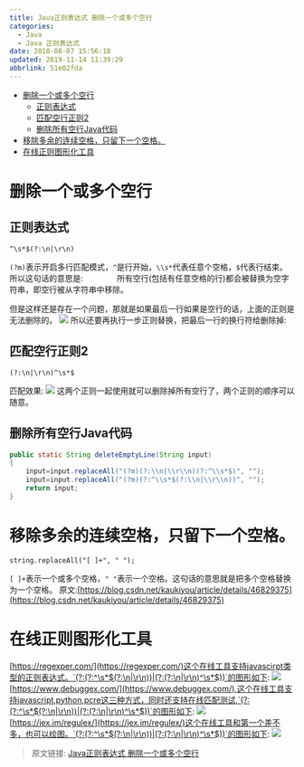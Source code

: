 ```yaml
---
title: Java正则表达式 删除一个或多个空行
categories: 
  - Java
  - Java 正则表达式
date: 2018-08-07 15:56:18
updated: 2019-11-14 11:39:29
abbrlink: 51e02fda
---
```

<div id='my_toc'>

- [删除一个或多个空行](/blog/51e02fda/#删除一个或多个空行)
    - [正则表达式](/blog/51e02fda/#正则表达式)
    - [匹配空行正则2](/blog/51e02fda/#匹配空行正则2)
    - [删除所有空行Java代码](/blog/51e02fda/#删除所有空行Java代码)
- [移除多余的连续空格，只留下一个空格。](/blog/51e02fda/#移除多余的连续空格，只留下一个空格。)
- [在线正则图形化工具](/blog/51e02fda/#在线正则图形化工具)

</div>
<!--more-->
<script>if (navigator.platform.toLowerCase() == 'win32'){document.getElementById('my_toc').style.display = 'none';}</script>

<!--end-->
# 删除一个或多个空行 #
## 正则表达式 ##
```
^\s*$(?:\n|\r\n)
```
`(?m)`表示开启多行匹配模式，`^`是行开始，`\\s*`代表任意个空格，`$`代表行结束。
所以这句话的意思是:
&emsp;&emsp;&emsp;&emsp;所有空行(包括有任意空格的行)都会被替换为空字符串，即空行被从字符串中移除。

但是这样还是存在一个问题，那就是如果最后一行如果是空行的话，上面的正则是无法删除的。
![](https://image-1257720033.cos.ap-shanghai.myqcloud.com/blog/Java/regex/Examples/BlankLine/after.png)
所以还要再执行一步正则替换，把最后一行的换行符给删除掉:
## 匹配空行正则2 ##
```
(?:\n|\r\n)^\s*$
```
匹配效果:
![](https://image-1257720033.cos.ap-shanghai.myqcloud.com/blog/Java/regex/Examples/BlankLine/after2.png)
这两个正则一起使用就可以删除掉所有空行了，两个正则的顺序可以随意。
## 删除所有空行Java代码 ##
```java
public static String deleteEmptyLine(String input)
{
    input=input.replaceAll("(?m)(?:\\n|\\r\\n)(?:^\\s*$)", "");
    input=input.replaceAll("(?m)(?:^\\s*$(?:\\n|\\r\\n))", "");
    return input;
}
```

# 移除多余的连续空格，只留下一个空格。 #

```
string.replaceAll("[ ]+", " ");
```
`[ ]+`表示一个或多个空格，`" "`表示一个空格。这句话的意思就是把多个空格替换为一个空格。
原文:[https://blog.csdn.net/kaukiyou/article/details/46829375](https://blog.csdn.net/kaukiyou/article/details/46829375)

# 在线正则图形化工具 #
[https://regexper.com/](https://regexper.com/)这个在线工具支持javascirpt类型的正则表达式。`(?:(?:^\s*$(?:\n|\r\n))|(?:(?:\n|\r\n)^\s*$))`的图形如下:
![](https://image-1257720033.cos.ap-shanghai.myqcloud.com/blog/Java/regex/Examples/BlankLine/picture.png)
[https://www.debuggex.com/](https://www.debuggex.com/),这个在线工具支持javascript,python,pcre这三种方式，同时还支持在线匹配测试,`(?:(?:^\s*$(?:\n|\r\n))|(?:(?:\n|\r\n)^\s*$))`的图形如下:
![](https://image-1257720033.cos.ap-shanghai.myqcloud.com/blog/Java/regex/Examples/BlankLine/picture1.png)
[https://jex.im/regulex/](https://jex.im/regulex/)这个在线工具和第一个差不多，也可以绘图。`(?:(?:^\s*$(?:\n|\r\n))|(?:(?:\n|\r\n)^\s*$))`的图形如下:
![](https://image-1257720033.cos.ap-shanghai.myqcloud.com/blog/Java/regex/Examples/BlankLine/picture2.png)
>原文链接: [Java正则表达式 删除一个或多个空行](https://lanlan2017.github.io/blog/51e02fda/)
